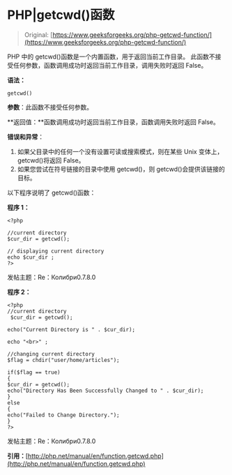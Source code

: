 # PHP|getcwd()函数

> Original: [https://www.geeksforgeeks.org/php-getcwd-function/](https://www.geeksforgeeks.org/php-getcwd-function/)

PHP 中的 getcwd()函数是一个内置函数，用于返回当前工作目录。 此函数不接受任何参数，函数调用成功时返回当前工作目录，调用失败时返回 False。

**语法：**

```
getcwd()
```

**参数**：此函数不接受任何参数。

**返回值：**函数调用成功时返回当前工作目录，函数调用失败时返回 False。

**错误和异常**：

1.  如果父目录中的任何一个没有设置可读或搜索模式，则在某些 Unix 变体上，getcwd()将返回 False。
2.  如果您尝试在符号链接的目录中使用 getcwd()，则 getcwd()会提供该链接的目标。

以下程序说明了 getcwd()函数：

**程序 1：**

```
<?php

//current directory
$cur_dir = getcwd();

// displaying current directory
echo $cur_dir ; 
?>
```

发帖主题：Re：Колибри0.7.8.0

**程序 2：**

```
<?php
//current directory
 $cur_dir = getcwd();

echo("Current Directory is " . $cur_dir);

echo "<br>" ;

//changing current directory
$flag = chdir("user/home/articles");

if($flag == true) 
{ 
$cur_dir = getcwd();
echo("Directory Has Been Successfully Changed to " . $cur_dir);
}
else
{
echo("Failed to Change Directory.");
}
?>
```

发帖主题：Re：Колибри0.7.8.0

**引用：**[http://php.net/manual/en/function.getcwd.php](http://php.net/manual/en/function.getcwd.php)